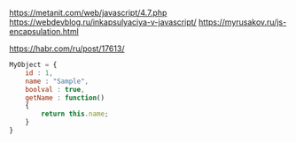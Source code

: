 https://metanit.com/web/javascript/4.7.php
https://webdevblog.ru/inkapsulyaciya-v-javascript/
https://myrusakov.ru/js-encapsulation.html

https://habr.com/ru/post/17613/

````js
MyObject = {
    id : 1,
    name : "Sample",
    boolval : true,
    getName : function()
    {
        return this.name;
    }
}
````

